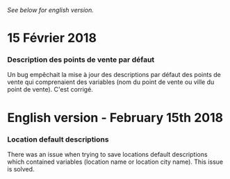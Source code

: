 *See below for english version.*

# 15 Février 2018

### Description des points de vente par défaut
Un bug empêchait la mise à jour des descriptions par défaut des points de vente qui comprenaient des variables (nom du point de vente ou ville du point de vente). C'est corrigé.

# English version - February 15th 2018

### Location default descriptions
There was an issue when trying to save locations default descriptions which contained variables (location name or location city name). This issue is solved.

